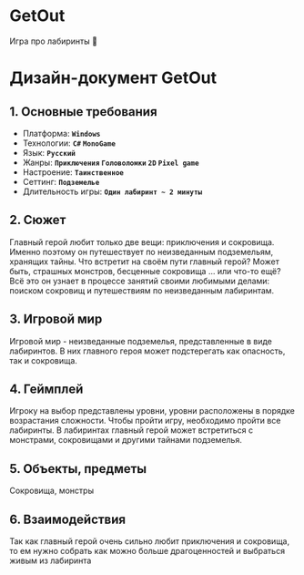 # GetOut
Игра про лабиринты 🐍

# Дизайн-документ GetOut
## 1. Основные требования
- Платформа: **`Windows`**
- Технологии: **`C#` `MonoGame`**
- Язык: **`Русский`**
- Жанры: **`Приключения` `Головоломки` `2D` `Pixel game`**
- Настроение: **`Таинственное`**
- Сеттинг: **`Подземелье`**
- Длительность игры: **`Один лабиринт ~ 2 минуты`**

## 2. Сюжет
Главный герой любит только две вещи: приключения и сокровища. Именно поэтому он путешествует по неизведанным подземельям, хранящих тайны. Что встретит на своём пути главный герой? Может быть, страшных монстров, бесценные сокровища ... или что-то ещё? Всё это он узнает в процессе занятий своими любимыми делами: поиском сокровищ и путешествиям по неизведанным лабиринтам.

## 3. Игровой мир
Игровой мир - неизведанные подземелья, представленные в виде лабиринтов. В них главного героя может подстерегать как опасность, так и сокровища.

## 4. Геймплей
Игроку на выбор представлены уровни, уровни расположены в порядке возрастания сложности. Чтобы пройти игру, необходимо пройти все лабиринты. В лабиринтах главный герой может встретиться с монстрами, сокровищами и другими тайнами подземелья.

## 5. Объекты, предметы
Сокровища, монстры

## 6. Взаимодействия
Так как главный герой очень сильно любит приключения и сокровища, то ем нужно собрать как можно больше драгоценностей и выбраться живым из лабиринта
